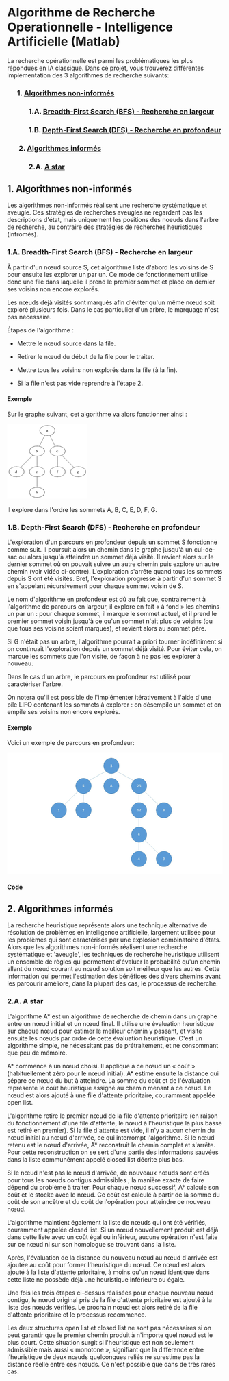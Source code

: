 # Algorithme de Recherche Operationnelle - Intelligence Artificielle (Matlab)

La recherche opérationnelle est parmi les problématiques les plus répondues en IA classique. Dans ce projet, vous trouverez différentes implémentation des 3 algorithmes de recherche suivants: 

### &nbsp;&nbsp;&nbsp;&nbsp;&nbsp;&nbsp;1. [Algorithmes non-informés]()
### &nbsp;&nbsp;&nbsp;&nbsp;&nbsp;&nbsp;&nbsp;&nbsp;&nbsp;&nbsp;&nbsp;&nbsp; 1.A. [Breadth-First Search (BFS) - Recherche en largeur]()
### &nbsp;&nbsp;&nbsp;&nbsp;&nbsp;&nbsp;&nbsp;&nbsp;&nbsp;&nbsp;&nbsp;&nbsp; 1.B. [Depth-First Search (DFS) - Recherche en profondeur]()
### &nbsp;&nbsp;&nbsp;&nbsp;&nbsp;&nbsp; 2. [Algorithmes informés]()
### &nbsp;&nbsp;&nbsp;&nbsp;&nbsp;&nbsp;&nbsp;&nbsp;&nbsp;&nbsp;&nbsp;&nbsp; 2.A. [A star]()

## 1. Algorithmes non-informés

Les algorithmes non-informés réalisent une recherche systématique et aveugle. Ces stratégies de recherches aveugles ne regardent pas les descriptions d'état, mais uniquement les positions des noeuds dans l'arbre de recherche, au contraire des stratégies de recherches heuristiques (infromés).

### 1.A. Breadth-First Search (BFS) - Recherche en largeur

À partir d'un nœud source S, cet algorithme liste d'abord les voisins de S pour ensuite les explorer un par un. Ce mode de fonctionnement utilise donc une file dans laquelle il prend le premier sommet et place en dernier ses voisins non encore explorés.

Les nœuds déjà visités sont marqués afin d'éviter qu'un même nœud soit exploré plusieurs fois. Dans le cas particulier d'un arbre, le marquage n'est pas nécessaire.

Étapes de l'algorithme :

* Mettre le nœud source dans la file.

* Retirer le nœud du début de la file pour le traiter.

* Mettre tous les voisins non explorés dans la file (à la fin).

* Si la file n'est pas vide reprendre à l'étape 2.

#### Exemple

Sur le graphe suivant, cet algorithme va alors fonctionner ainsi :

![](Images/BFS.gif)

Il explore dans l'ordre les sommets A, B, C, E, D, F, G.

### 1.B. Depth-First Search (DFS) - Recherche en profondeur

L'exploration d'un parcours en profondeur depuis un sommet S fonctionne comme suit. Il poursuit alors un chemin dans le graphe jusqu'à un cul-de-sac ou alors jusqu'à atteindre un sommet déjà visité. Il revient alors sur le dernier sommet où on pouvait suivre un autre chemin puis explore un autre chemin (voir vidéo ci-contre). L'exploration s'arrête quand tous les sommets depuis S ont été visités. Bref, l'exploration progresse à partir d'un sommet S en s'appelant récursivement pour chaque sommet voisin de S.

Le nom d'algorithme en profondeur est dû au fait que, contrairement à l'algorithme de parcours en largeur, il explore en fait « à fond » les chemins un par un : pour chaque sommet, il marque le sommet actuel, et il prend le premier sommet voisin jusqu'à ce qu'un sommet n'ait plus de voisins (ou que tous ses voisins soient marqués), et revient alors au sommet père.

Si G n'était pas un arbre, l'algorithme pourrait a priori tourner indéfiniment si on continuait l'exploration depuis un sommet déjà visité. Pour éviter cela, on marque les sommets que l'on visite, de façon à ne pas les explorer à nouveau.

Dans le cas d'un arbre, le parcours en profondeur est utilisé pour caractériser l'arbre.

On notera qu'il est possible de l'implémenter itérativement à l'aide d'une pile LIFO contenant les sommets à explorer : on désempile un sommet et on empile ses voisins non encore explorés.

#### Exemple

Voici un exemple de parcours en profondeur:

![](Images/DFS.gif)

#### Code



## 2. Algorithmes informés 

La recherche heuristique représente alors une technique alternative de résolution de problèmes en intelligence artificielle, largement utilisée pour les problèmes qui sont caractérisés par une explosion combinatoire d'états. Alors que les algorithmes non-informés réalisent une recherche systématique et 'aveugle', les techniques de recherche heuristique utilisent un ensemble de règles qui permettent d'évaluer la probabilité qu'un chemin allant du nœud courant au nœud solution soit meilleur que les autres. Cette information qui permet l'estimation des bénéfices des divers chemins avant les parcourir améliore, dans la plupart des cas, le processus de recherche.

### 2.A. A star

L'algorithme A* est un algorithme de recherche de chemin dans un graphe entre un nœud initial et un nœud final. Il utilise une évaluation heuristique sur chaque nœud pour estimer le meilleur chemin y passant, et visite ensuite les nœuds par ordre de cette évaluation heuristique. C'est un algorithme simple, ne nécessitant pas de prétraitement, et ne consommant que peu de mémoire.

A* commence à un nœud choisi. Il applique à ce nœud un « coût » (habituellement zéro pour le nœud initial). A* estime ensuite la distance qui sépare ce nœud du but à atteindre. La somme du coût et de l'évaluation représente le coût heuristique assigné au chemin menant à ce nœud. Le nœud est alors ajouté à une file d'attente prioritaire, couramment appelée open list.

L'algorithme retire le premier nœud de la file d'attente prioritaire (en raison du fonctionnement d'une file d'attente, le nœud à l'heuristique la plus basse est retiré en premier). Si la file d'attente est vide, il n'y a aucun chemin du nœud initial au nœud d'arrivée, ce qui interrompt l'algorithme. Si le nœud retenu est le nœud d'arrivée, A* reconstruit le chemin complet et s'arrête. Pour cette reconstruction on se sert d'une partie des informations sauvées dans la liste communément appelé closed list décrite plus bas.

Si le nœud n'est pas le nœud d'arrivée, de nouveaux nœuds sont créés pour tous les nœuds contigus admissibles ; la manière exacte de faire dépend du problème à traiter. Pour chaque nœud successif, A* calcule son coût et le stocke avec le nœud. Ce coût est calculé à partir de la somme du coût de son ancêtre et du coût de l'opération pour atteindre ce nouveau nœud.

L'algorithme maintient également la liste de nœuds qui ont été vérifiés, couramment appelée closed list. Si un nœud nouvellement produit est déjà dans cette liste avec un coût égal ou inférieur, aucune opération n'est faite sur ce nœud ni sur son homologue se trouvant dans la liste.

Après, l'évaluation de la distance du nouveau nœud au nœud d'arrivée est ajoutée au coût pour former l'heuristique du nœud. Ce nœud est alors ajouté à la liste d'attente prioritaire, à moins qu'un nœud identique dans cette liste ne possède déjà une heuristique inférieure ou égale.

Une fois les trois étapes ci-dessus réalisées pour chaque nouveau nœud contigu, le nœud original pris de la file d'attente prioritaire est ajouté à la liste des nœuds vérifiés. Le prochain nœud est alors retiré de la file d'attente prioritaire et le processus recommence.

Les deux structures open list et closed list ne sont pas nécessaires si on peut garantir que le premier chemin produit à n'importe quel nœud est le plus court. Cette situation surgit si l'heuristique est non seulement admissible mais aussi « monotone », signifiant que la différence entre l'heuristique de deux nœuds quelconques reliés ne surestime pas la distance réelle entre ces nœuds. Ce n'est possible que dans de très rares cas.

